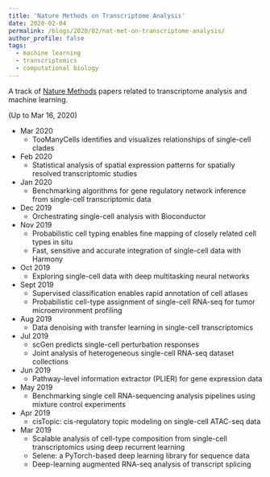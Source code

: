 ```yaml
---
title: 'Nature Methods on Transcriptome Analysis'
date: 2020-02-04
permalink: /blogs/2020/02/nat-met-on-transcriptome-analysis/
author_profile: false
tags:
  - machine learning
  - transcriptomics
  - computational biology
---
```


A track of [Nature Methods](https://www.nature.com/nmeth/) papers related to transcriptome analysis and machine learning.






(Up to Mar 16, 2020)



- Mar 2020
  - TooManyCells identifies and visualizes relationships of single-cell clades
- Feb 2020
  - Statistical analysis of spatial expression patterns for spatially resolved transcriptomic studies
- Jan 2020
  - Benchmarking algorithms for gene regulatory network inference from single-cell transcriptomic data
- Dec 2019
  - Orchestrating single-cell analysis with Bioconductor
- Nov 2019
  - Probabilistic cell typing enables fine mapping of closely related cell types in situ
  - Fast, sensitive and accurate integration of single-cell data with Harmony
- Oct 2019
  - Exploring single-cell data with deep multitasking neural networks
- Sept 2019
  - Supervised classification enables rapid annotation of cell atlases
  - Probabilistic cell-type assignment of single-cell RNA-seq for tumor microenvironment profiling
- Aug 2019
  - Data denoising with transfer learning in single-cell transcriptomics
- Jul 2019
  - scGen predicts single-cell perturbation responses
  - Joint analysis of heterogeneous single-cell RNA-seq dataset collections
- Jun 2019
  - Pathway-level information extractor (PLIER) for gene expression data
- May 2019
  - Benchmarking single cell RNA-sequencing analysis pipelines using mixture control experiments
- Apr 2019
  - cisTopic: cis-regulatory topic modeling on single-cell ATAC-seq data
- Mar 2019
  - Scalable analysis of cell-type composition from single-cell transcriptomics using deep recurrent learning
  - Selene: a PyTorch-based deep learning library for sequence data
  - Deep-learning augmented RNA-seq analysis of transcript splicing







